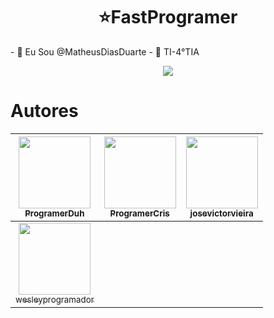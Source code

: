 <h1 align="center">⭐FastProgramer</h1>
- 👋 Eu Sou @MatheusDiasDuarte
- 👀 TI-4°TIA
<p align="center">
<img src="http://img.shields.io/static/v1?label=STATUS&message=EM%20DESENVOLVIMENTO&color=GREEN&style=for-the-badge"/>
</p>


# Autores

| [<img src="https://avatars.githubusercontent.com/u/115155057?v=4" width=115><br><sub>ProgramerDuh</sub>](https://github.com/ProgramerDuh?tab=followers) |  [<img src="https://avatars.githubusercontent.com/u/115152924?v=4" width=115><br><sub>ProgramerCris</sub>](https://github.com/ProgramerCris?tab=followers) |  [<img src="https://avatars.githubusercontent.com/u/115152982?v=4" width=115><br><sub>josevictorvieira</sub>](https://github.com/josevictorvieira) |
| :---: | :---: | :---: |
| [<img src="https://avatars.githubusercontent.com/u/115155189?v=4" width=115><br><sub>wesleyprogramador</sub>](https://github.com/wesleyprogramador) |  



